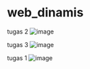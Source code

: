 # web_dinamis 
tugas 2
![image](https://user-images.githubusercontent.com/73783189/97807348-cf151380-1c92-11eb-9cf0-f4f8c65c91c1.png)

tugas 3
![image](https://user-images.githubusercontent.com/73783189/97809136-c249ed00-1c9d-11eb-96a8-6ce0ec319f71.png)

tugas 1
![image](https://user-images.githubusercontent.com/73783189/97809220-4ac88d80-1c9e-11eb-8247-93cb4f5668c6.png)
